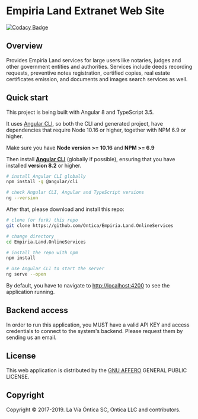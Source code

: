 # Empiria Land Extranet Web Site

[![Codacy Badge](https://api.codacy.com/project/badge/Grade/5d4a7bd36f5b4001bd0d1af439c08cb0)](https://app.codacy.com/app/Ontica/Empiria.Land.Extranet?utm_source=github.com&utm_medium=referral&utm_content=Ontica/Empiria.Land.Extranet&utm_campaign=Badge_Grade_Dashboard)


## Overview

Provides Empiria Land services for large users like notaries, judges and other government entities and authorities. Services include deeds recording requests, preventive notes registration, certified copies, real estate certificates emission, and documents and images search services as well.

## Quick start

This project is being built with Angular 8 and TypeScript 3.5.

It uses [Angular CLI](https://github.com/angular/angular-cli), so both the CLI and generated project, have dependencies that require Node 10.16 or higher, together with NPM 6.9 or higher.

Make sure you have **Node version >= 10.16** and **NPM >= 6.9**

Then install **[Angular CLI](https://github.com/angular/angular-cli)** (globally if possible), ensuring that you have installed **version 8.2** or higher.

```bash
# install Angular CLI globally
npm install -g @angular/cli

# check Angular CLI, Angular and TypeScript versions
ng --version
```

After that, please download and install this repo:

```bash
# clone (or fork) this repo
git clone https://github.com/Ontica/Empiria.Land.OnlineServices

# change directory
cd Empiria.Land.OnlineServices

# install the repo with npm
npm install

# Use Angular CLI to start the server
ng serve --open

```

By default, you have to navigate to [http://localhost:4200](http://localhost:4200) to see the application running.

## Backend access

In order to run this application, you MUST have a valid API KEY and access credentials to connect to the system's backend. Please request them by sending us an email.

## License

This web application is distributed by the [GNU AFFERO](https://github.com/Ontica/Empiria.Land.Extanet/blob/master/LICENSE.txt) GENERAL PUBLIC LICENSE.

## Copyright

Copyright © 2017-2019. La Vía Óntica SC, Ontica LLC and contributors.
